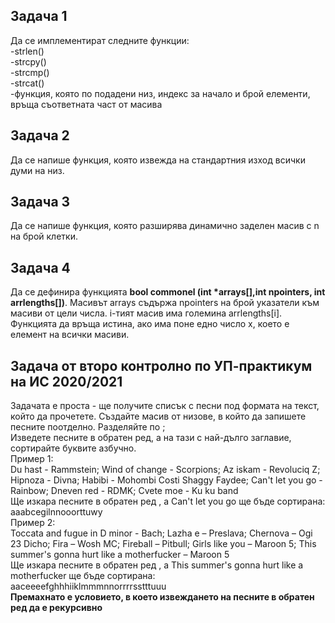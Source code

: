 ## Задача 1

Да се имплементират следните функции:<br>
-strlen()<br>
-strcpy()<br>
-strcmp()<br>
-strcat()<br>
-функция, която по подадени низ, индекс за начало и брой елементи, връща съответната част от масива

## Задача 2

Да се напише функция, която извежда на стандартния изход всички думи на низ.

## Задача 3

Да се напише функция, която разширява динамично заделен масив с n на брой клетки.

## Задача 4

Да се дефинира функцията __bool commonel (int \*arrays[],int npointers, int arrlengths[])__. Масивът arrays съдържа npointers на брой указатели към масиви от цели числа. i-тият масив има големина arrlengths[i].
Функцията да връща истина, ако има поне едно число x, което е елемент
на всички масиви.

## Задача от второ контролно по УП-практикум на ИС 2020/2021

Задачата е проста - ще получите списък с песни под формата на текст, който да прочетете.
Създайте масив от низове, в който да запишете песните поотделно. Разделяйте по ;<br>
Изведете песните в обратен ред, а на тази с най-дълго заглавие, сортирайте буквите азбучно.<br>
Пример 1:<br>
Du hast - Rammstein; Wind of change - Scorpions; Az iskam - Revoluciq Z; Hipnoza - Divna;
Habibi - Мohombi Costi Shaggy Faydee; Can't let you go - Rainbow; Dneven red - RDMK; Cvete moe - Ku ku band<br>
Ще изкара песните в обратен ред , а Can't let you go ще бъде сортирана:<br>
аaаbcegilnnooorttuwy<br>
Пример 2:<br>
Toccata and fugue in D minor - Bach; Lazha e – Preslava; Chernova – Ogi 23 Dicho; Fira – Wosh MC;
Fireball – Pitbull; Girls like you – Maroon 5; This summer's gonna hurt like a motherfucker – Maroon 5<br>
Ще изкара песните в обратен ред , а This summer's gonna hurt like a motherfucker ще бъде сортирана: <br>
aaceeeefghhhiiklmmmnnorrrrsstttuuu<br>
**Премахнато е условието, в което извеждането на песните в обратен ред да е рекурсивно**

